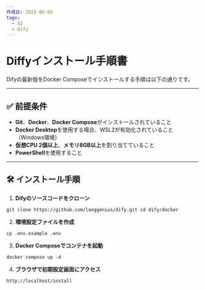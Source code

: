 ```yaml
---
作成日: 2025-06-05
tags:
  - AI
  - Dify
---
```

# Diffyインストール手順書

Difyの最新版をDocker Composeでインストールする手順は以下の通りです。

---

## ✅ 前提条件

- **Git**、**Docker**、**Docker Compose**がインストールされていること
- **Docker Desktop**を使用する場合、WSL2が有効化されていること（Windows環境）
- **仮想CPU 2個以上**、**メモリ8GB以上**を割り当てていること
- **PowerShell**を使用すること

---

## 🛠️ インストール手順

1. **Difyのソースコードをクローン**
```
git clone https://github.com/langgenius/dify.git cd dify/docker
```

2. **環境設定ファイルを作成**
```
cp .env.example .env
```

3. **Docker Composeでコンテナを起動**
```
docker compose up -d
```

4. **ブラウザで初期設定画面にアクセス**
```
http://localhost/install
```
